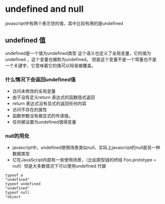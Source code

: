 # undefined and null


javascript中有两个表示空的值，其中比较有用的是undefined

## undefined 值

undefined是一个值为undefined类型
这个语义也定义了全局变量，它的值为undefined ，这个变量也被称为undefined。 但是这个变量不是一个常量也不是一个关键字，它意味着它的值可以轻易被覆盖。

### 什么情况下会返回undefined值

* 访问未修改的全局变量
* 由于没有定义return 表达式的函数隐式返回
* return 表达式没有显式的返回任何内容
* 访问不存在的属性
* 函数参数没有被显式的传递值。
* 任何被设置为undefined值得变量


### null的用处

* javascript中，undefined使用场景类似null，实际上javascript的null是另一种数据类型
* 它在JavaScript内部有一些使用场景，（比如原型链的终结 Foo.prototype = null）但是大多数情况下可以使用undefined 代替

````
typeof a
"undefined"
typeof undefined
"undefined"
typeof null
"object
````
